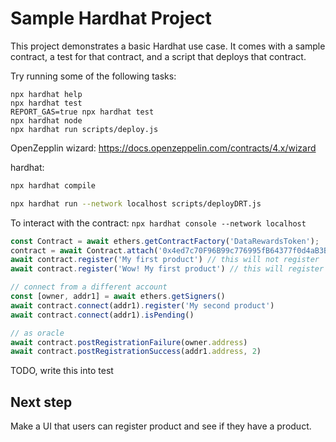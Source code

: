 # Sample Hardhat Project

This project demonstrates a basic Hardhat use case. It comes with a sample contract, a test for that contract, and a script that deploys that contract.

Try running some of the following tasks:

```shell
npx hardhat help
npx hardhat test
REPORT_GAS=true npx hardhat test
npx hardhat node
npx hardhat run scripts/deploy.js
```

OpenZepplin wizard: https://docs.openzeppelin.com/contracts/4.x/wizard

hardhat:

```sh
npx hardhat compile

npx hardhat run --network localhost scripts/deployDRT.js
```

To interact with the contract: `npx hardhat console --network localhost`

```JavaScript
const Contract = await ethers.getContractFactory('DataRewardsToken');
contract = await Contract.attach('0x4ed7c70F96B99c776995fB64377f0d4aB3B0e1C1')
await contract.register('My first product') // this will not register
await contract.register('Wow! My first product') // this will register

// connect from a different account
const [owner, addr1] = await ethers.getSigners()
await contract.connect(addr1).register('My second product')
await contract.connect(addr1).isPending()

// as oracle
await contract.postRegistrationFailure(owner.address)
await contract.postRegistrationSuccess(addr1.address, 2) 
```

TODO, write this into test

## Next step

Make a UI that users can register product and see if they have a product.
